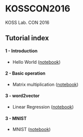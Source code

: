 # KOSSCON2016
KOSS Lab. CON 2016 

## Tutorial index

#### 1 - Introduction
- Hello World ([notebook](https://github.com/hephaex/KOSSCON2016/blob/master/src/01_hello_world.ipynb))

#### 2 - Basic operation
- Matrix multiplication ([notebook](https://github.com/hephaex/KOSSCON2016/blob/master/src/02_matmul.ipynb))

#### 3 - word2vector
- Linear Regression ([notebook]())

#### 3 - MNIST
- MNIST ([notebook]())

